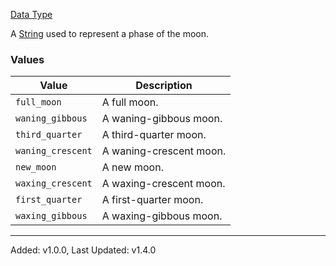 [Data Type](https://origins.readthedocs.io/en/1.10.0/types/data_types/)

A [String](https://origins.readthedocs.io/en/1.10.0/types/data_types/string/) used to represent a phase of the moon.

### Values

| Value             | Description             |
| ----------------- | ----------------------- |
| `full_moon`       | A full moon.            |
| `waning_gibbous`  | A waning-gibbous moon.  |
| `third_quarter`   | A third-quarter moon.   |
| `waning_crescent` | A waning-crescent moon. |
| `new_moon`        | A new moon.             |
| `waxing_crescent` | A waxing-crescent moon. |
| `first_quarter`   | A first-quarter moon.   |
| `waxing_gibbous`  | A waxing-gibbous moon.  |

---

Added: v1.0.0, Last Updated: v1.4.0